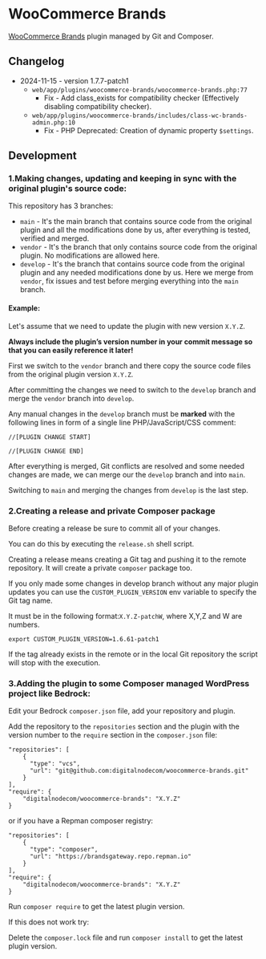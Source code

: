# WooCommerce Brands

[WooCommerce Brands](https://woocommerce.com/products/brands/) plugin managed by Git and Composer.

## Changelog

- 2024-11-15 - version 1.7.7-patch1
  - `web/app/plugins/woocommerce-brands/woocommerce-brands.php:77`
    - Fix - Add class_exists for compatibility checker (Effectively disabling compatibility checker).
  - `web/app/plugins/woocommerce-brands/includes/class-wc-brands-admin.php:10`
    - Fix - PHP Deprecated: Creation of dynamic property `$settings`.

## Development

### 1.Making changes, updating and keeping in sync with the original plugin's source code:

This repository has 3 branches:
- `main` - It's the main branch that contains source code from the original plugin and all the modifications done by us, after everything is tested, verified and merged.
- `vendor` - It's the branch that only contains source code from the original plugin. No modifications are allowed here.
- `develop` - It's the branch that contains source code from the original plugin and any needed modifications done by us. Here we merge from `vendor`, fix issues and test before merging everything into the `main` branch.

#### **Example:**

Let's assume that we need to update the plugin with new version `X.Y.Z`.

**Always include the plugin’s version number in your commit message so that you can easily reference it later!**

First we switch to the `vendor` branch and there copy the source code files from the original plugin version `X.Y.Z`.

After committing the changes we need to switch to the `develop` branch and merge the `vendor` branch into `develop`.

Any manual changes in the `develop` branch must be **marked** with the following lines in form of a single line PHP/JavaScript/CSS comment:

```
//[PLUGIN CHANGE START]

//[PLUGIN CHANGE END]
```

After everything is merged, Git conflicts are resolved and some needed changes are made, we can merge our the `develop` branch and into `main`.

Switching to `main` and merging the changes from `develop` is the last step.

### 2.Creating a release and private Composer package

Before creating a release be sure to commit all of your changes.

You can do this by executing the ```release.sh``` shell script.

Creating a release means creating a Git tag and pushing it to the remote repository. It will create a private ```composer``` package too.

If you only made some changes in develop branch without any major plugin updates you can use the ```CUSTOM_PLUGIN_VERSION``` env variable
to specify the Git tag name.

It must be in the following format:```X.Y.Z-patchW```, where X,Y,Z and W are numbers.

```
export CUSTOM_PLUGIN_VERSION=1.6.61-patch1
```

If the tag already exists in the remote or in the local Git repository the script will stop with the execution.

### 3.Adding the plugin to some Composer managed WordPress project like Bedrock:

Edit your Bedrock `composer.json` file, add your repository and plugin.

Add the repository to the `repositories` section and the plugin with the version number to the `require` section in the `composer.json` file:

```
"repositories": [
    {
      "type": "vcs",
      "url": "git@github.com:digitalnodecom/woocommerce-brands.git"
    }
],
"require": {
    "digitalnodecom/woocommerce-brands": "X.Y.Z"
}
```

or if you have a Repman composer registry:

```
"repositories": [
    {
      "type": "composer",
      "url": "https://brandsgateway.repo.repman.io"
    }
],
"require": {
    "digitalnodecom/woocommerce-brands": "X.Y.Z"
}
```

Run `composer require` to get the latest plugin version.

If this does not work try:

Delete the ```composer.lock``` file and  run `composer install` to get the latest plugin version.
